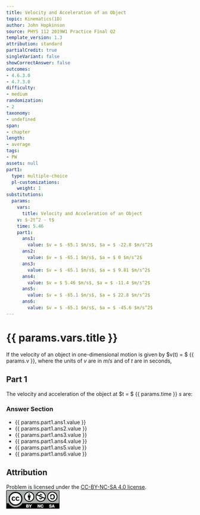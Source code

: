 ```yaml
---
title: Velocity and Acceleration of an Object
topic: Kinematics(1D)
author: John Hopkinson
source: PHYS 112 2019W1 Practice Final Q2
template_version: 1.3
attribution: standard
partialCredit: true
singleVariant: false
showCorrectAnswer: false
outcomes:
- 4.6.3.0
- 4.7.3.0
difficulty:
- medium
randomization:
- 2
taxonomy:
- undefined
span:
- chapter
length:
- average
tags:
- PW
assets: null
part1:
  type: multiple-choice
  pl-customizations:
    weight: 1
substitutions:
  params:
    vars:
      title: Velocity and Acceleration of an Object
    v: $-2t^2 - t$
    time: 5.46
    part1:
      ans1:
        value: $v = $ -65.1 $m/s$, $a = $ -22.8 $m/s^2$
      ans2:
        value: $v = $ -65.1 $m/s$, $a = $ 0 $m/s^2$
      ans3:
        value: $v = $ -65.1 $m/s$, $a = $ 9.81 $m/s^2$
      ans4:
        value: $v = $ 5.46 $m/s$, $a = $ -11.4 $m/s^2$
      ans5:
        value: $v = $ -65.1 $m/s$, $a = $ 22.8 $m/s^2$
      ans6:
        value: $v = $ -65.1 $m/s$, $a = $ -45.6 $m/s^2$
---
```

# {{ params.vars.title }}
If the velocity of an object in one-dimensional motion is given by $v(t) = $ {{ params.v }}, where the units of $v$ are in $m/s$ and of $t$ are in seconds,

## Part 1

The velocity and acceleration of the object at $t = $ {{ params.time }} $s$ are:

### Answer Section

- {{ params.part1.ans1.value }}
- {{ params.part1.ans2.value }}
- {{ params.part1.ans3.value }}
- {{ params.part1.ans4.value }}
- {{ params.part1.ans5.value }}
- {{ params.part1.ans6.value }}

## Attribution

Problem is licensed under the [CC-BY-NC-SA 4.0 license](https://creativecommons.org/licenses/by-nc-sa/4.0/).<br> ![The Creative Commons 4.0 license requiring attribution-BY, non-commercial-NC, and share-alike-SA license.](https://raw.githubusercontent.com/firasm/bits/master/by-nc-sa.png)